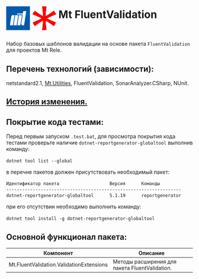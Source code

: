 # <p><img src="iconMt.png" width="64px" height="64px" align="middle"/> <img src="iconFV.png" width="64px" height="64px" align="middle"/>  Mt FluentValidation</p>

Набор базовых шаблонов валидации на основе пакета ```FluentValidation``` для проектов Mt Rele.

## Перечень технологий (зависимости):

netstandard2.1, [Mt.Utilities](https://github.com/g-aa/mt-utilities), FluentValidation, SonarAnalyzer.CSharp, NUnit.

## [История изменения.](CHANGELOG.md)

## Покрытие кода тестами:

Перед первым запуском ```.test.bat```, для просмотра покрытия кода тестами проверьте наличие ```dotnet-reportgenerator-globaltool``` выполнив команду:

```dotnet tool list --global```

в перечне пакетов должен присутствовать необходимый пакет:

```
Идентификатор пакета                   Версия      Команды
------------------------------------------------------------------
dotnet-reportgenerator-globaltool      5.1.19      reportgenerator
```

при его отсутствии необходимо выполнить команду:

```dotnet tool install -g dotnet-reportgenerator-globaltool```

## Основной функционал пакета:

| Компонент                                | Описание                                       |
|------------------------------------------|------------------------------------------------|
| Mt.FluentValidation.ValidationExtensions | Методы расширения для пакета FluentValidation. |